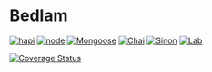 # Bedlam
[![hapi](https://img.shields.io/badge/Hapi-8.4.0-green.svg)](http://hapijs.com/)
[![node](https://img.shields.io/badge/Node-0.12-blue.svg)](https://nodejs.org/)
[![Mongoose](https://img.shields.io/badge/Mongoose-4.0.2-orange.svg)](http://mongoosejs.com/)
[![Chai](https://img.shields.io/badge/Chai-2.3.0-yellowgreen.svg)](http://chaijs.com/)
[![Sinon](https://img.shields.io/badge/Sinon-1.14.1-green.svg)](http://sinonjs.org/)
[![Lab](https://img.shields.io/badge/Lab-5.8.0-blue.svg)](https://github.com/hapijs/lab)

[![Coverage Status](https://coveralls.io/repos/andrewtdinh/bedlam/badge.svg)](https://coveralls.io/r/andrewtdinh/bedlam)


